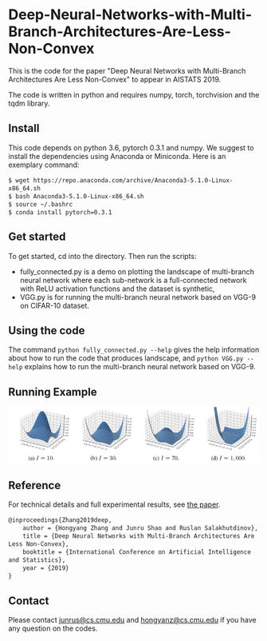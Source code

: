 # Deep-Neural-Networks-with-Multi-Branch-Architectures-Are-Less-Non-Convex

This is the code for the paper "Deep Neural Networks with Multi-Branch Architectures Are Less Non-Convex" to appear in AISTATS 2019.

The code is written in python and requires numpy, torch, torchvision and the tqdm library.

## Install
This code depends on python 3.6, pytorch 0.3.1 and numpy. We suggest to install the dependencies using Anaconda or Miniconda. Here is an exemplary command:
```
$ wget https://repo.anaconda.com/archive/Anaconda3-5.1.0-Linux-x86_64.sh
$ bash Anaconda3-5.1.0-Linux-x86_64.sh
$ source ~/.bashrc
$ conda install pytorch=0.3.1
```

## Get started
To get started, cd into the directory. Then run the scripts: 
* fully_connected.py is a demo on plotting the landscape of multi-branch neural network where each sub-network is a full-connected network with ReLU activation functions and the dataset is synthetic,
* VGG.py is for running the multi-branch neural network based on VGG-9 on CIFAR-10 dataset.

## Using the code
The command `python fully_connected.py --help` gives the help information about how to run the code that produces landscape, and `python VGG.py --help` explains how to run the multi-branch neural network based on VGG-9.

## Running Example
<p align="center">
    <img src="example.png" width="800"\>
</p>

## Reference
For technical details and full experimental results, see [the paper](https://arxiv.org/abs/1806.01845).
```
@inproceedings{Zhang2019deep, 
	author = {Hongyang Zhang and Junru Shao and Ruslan Salakhutdinov}, 
	title = {Deep Neural Networks with Multi-Branch Architectures Are Less Non-Convex}, 
	booktitle = {International Conference on Artificial Intelligence and Statistics},
	year = {2019}
}
```

## Contact
Please contact junrus@cs.cmu.edu and hongyanz@cs.cmu.edu if you have any question on the codes.
